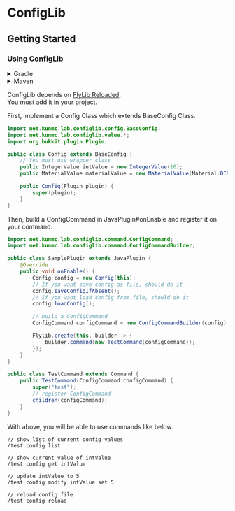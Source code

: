 # ConfigLib

## Getting Started

### Using ConfigLib

<details>
  <summary>Gradle</summary>

  ```groovy
  plugins {
    id "com.github.johnrengelman.shadow" version "6.1.0"
}
  ```

  ```groovy
  allprojects {
    repositories {
        maven { url 'https://jitpack.io' }
    }
}
  ```

  ```groovy
  dependencies {
    implementation 'com.github.TeamKun:ConfigLib:[version]'
}

  ```

</details>

<details>
  <summary>Maven</summary>

  ```xml

<repositories>
    <repository>
        <id>jitpack.io</id>
        <url>https://jitpack.io</url>
    </repository>
</repositories>
  ```

  ```xml

<dependency>
    <groupId>com.github.TeamKun</groupId>
    <artifactId>ConfigLib</artifactId>
    <version>[version]</version>
</dependency>
  ```

</details>

ConfigLib depends on [FlyLib Reloaded](https://github.com/TeamKun/flylib-reloaded).  
You must add it in your project.

First, implement a Config Class which extends BaseConfig Class.

```Java
import net.kunmc.lab.configlib.config.BaseConfig;
import net.kunmc.lab.configlib.value.*;
import org.bukkit.plugin.Plugin;

public class Config extends BaseConfig {
    // You must use wrapper class
    public IntegerValue intValue = new IntegerValue(10);
    public MaterialValue materialValue = new MaterialValue(Material.DIRT);

    public Config(Plugin plugin) {
        super(plugin);
    }
}
```

Then, build a ConfigCommand in JavaPlugin#onEnable and register it on your command.

```Java
import net.kunmc.lab.configlib.command.ConfigCommand;
import net.kunmc.lab.configlib.command.ConfigCommandBuilder;

public class SamplePlugin extends JavaPlugin {
    @Override
    public void onEnable() {
        Config config = new Config(this);
        // If you want save config as file, should do it
        config.saveConfigIfAbsent();
        // If you want load config from file, should do it
        config.loadConfig();

        // build a ConfigCommand
        ConfigCommand configCommand = new ConfigCommandBuilder(config).build();

        Flylib.create(this, builder -> {
            builder.command(new TestCommand(configCommand));
        });
    }
}

public class TestCommand extends Command {
    public TestCommand(ConfigCommand configCommand) {
        super("test");
        // register ConfigCommand
        children(configCommand);
    }
}
```

With above, you will be able to use commands like below.

```
// show list of current config values
/test config list

// show current value of intValue
/test config get intValue

// update intValue to 5
/test config modify intValue set 5

// reload config file
/test config reload
```